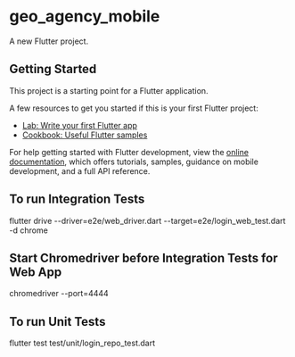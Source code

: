 # geo_agency_mobile

A new Flutter project.

## Getting Started

This project is a starting point for a Flutter application.

A few resources to get you started if this is your first Flutter project:

- [Lab: Write your first Flutter app](https://docs.flutter.dev/get-started/codelab)
- [Cookbook: Useful Flutter samples](https://docs.flutter.dev/cookbook)

For help getting started with Flutter development, view the
[online documentation](https://docs.flutter.dev/), which offers tutorials,
samples, guidance on mobile development, and a full API reference.

## To run Integration Tests

flutter drive  --driver=e2e/web_driver.dart --target=e2e/login_web_test.dart -d chrome 

## Start Chromedriver before Integration Tests for Web App

chromedriver --port=4444

## To run Unit Tests

flutter test test/unit/login_repo_test.dart